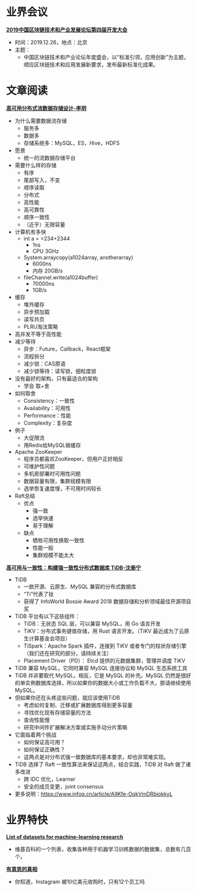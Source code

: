 # 业界会议

[**2019中国区块链技术和产业发展论坛第四届开发大会**](https://huiyi.csdn.net/activity/product/goods_list?project_id=4459)
* 时间：2019.12.26，地点：北京
* 主题：
   * 中国区块链技术和产业论坛年度盛会，以“标准引领，应用创新”为主题，顺应区块链技术和应用发展新要求，发布最新标准化成果。


# 文章阅读

[**高可用分布式流数据存储设计-李玥**](https://ppt.infoq.cn/list/qconbj2019)
* 为什么需要数据流存储
   * 服务多
   * 数据多
   * 存储系统多：MySQL，ES，Hive，HDFS
* 愿景
   * 统一的流数据存储平台
* 需要什么样的存储
   * 有序
   * 尾部写入，不变
   * 顺序读取
   * 分布式
   * 高性能
   * 高可靠性
   * 顺序一致性
   * （近乎）无限容量
* 计算机有多快
   * int a = =234+2344
      * 1ns
      * CPU 3GHz
   * System.arraycopy(a1024array, anotherarray)
      * 6000ns
      * 内存 20GB/s
   * fileChannel.write(a1024buffer)
      * 70000ns
      * 1GB/s
* 缓存
   * 堆外缓存
   * 异步预加载
   * 读写共页
   * PLRU淘汰策略
* 高并发不等于高性能
* 减少等待
   * 异步：Future，Callback，React框架
   * 流程拆分
   * 减少锁：CAS原语
   * 减少锁等待：读写锁，细粒度锁
* 没有最好的架构，只有最适合的架构
   * 学会 取+舍
* 如何取舍
   * Consistency：一致性
   * Availability：可用性
   * Performance：性能
   * Complexity：复杂度
* 例子
   * 大促限流
   * 用Redis给MySQL做缓存
* Apache ZooKeeper
   * 程序员都喜欢ZooKeeper，但用户正好相反
   * 可维护性问题
   * 多机房部署时可用性问题
   * 数据容量有限，集群规模有限
   * 选举恢复速度慢，不可用时间较长
* Raft总结
   * 优点
      * 强一致
      * 选举快速
      * 易于理解
   * 缺点
      * 牺牲可用性换取一致性
      * 性能一般
      * 集群规模不能太大


[**高可用与一致性：构建强一致性分布式数据库 TiDB-沈泰宁**](https://ppt.infoq.cn/list/qconbj2019)
* TiDB 
   * 一款开源、云原生、MySQL 兼容的分布式数据库
   * “Ti”代表了钛
   * 获得了 InfoWorld Bossie Award 2018 数据存储和分析领域最佳开源项目奖
* TiDB 平台有以下这些组件：
   * TiDB：无状态 SQL 层，可以兼容 MySQL，用 Go 语言开发
   * TiKV：分布式事务键值存储，用 Rust 语言开发。（TiKV 最近成为了云原生计算基金会项目）
   * TiSpark：Apache Spark 插件，连接到 TiKV 或者专门的柱状存储引擎（我们还在研究的部分，请持续关注）
   * Placement Driver（PD）： Etcd 提供的元数据集群，管理并调度 TiKV
* TiDB 兼容 MySQL，它同时兼容 MySQL 连接协议和 MySQL 生态系统工具
* TiDB 并非要取代 MySQL，相反，它是 MySQL 的补充。MySQL 仍然是很好的单实例数据库选择，所以如果你的数据大小或工作负载不大，那请继续使用 MySQL。
* 但如果你还在头疼这些问题，就应该使用TiDB
   * 考虑如何复制、迁移或扩展数据库得到更多容量
   * 寻找优化现有存储容量的方法
   * 查询性能慢
   * 研究中间件扩展解决方案或实施手动分片策略
* 它面临着两个挑战
   * 如何保证高可用？
   * 如何保证正确性？
   * 这两点是对分布式强一致数据库的基本要求，却也非常难实现。
* TiDB 选择了 Raft 一致性算法来保证这两点，结合实践，TiDB 对 Raft 做了诸多改进
   * 跨 IDC 优化，Learner
   * 安全的成员变更，joint consensus 
* 更多说明：https://www.infoq.cn/article/A9Kfe-OqkVmDRbiokkyL


# 业界特快

[**List of datasets for machine-learning research**](https://en.wikipedia.org/wiki/List_of_datasets_for_machine-learning_research)
* 维基百科的一个列表，收集各种用于机器学习训练数据的数据集，总数有几百个。


[**有意思的真相**](https://github.com/ruanyf/weekly/blob/master/docs/issue-87.md)
* 你知道，Instagram 被10亿美元收购时，只有12个员工吗

